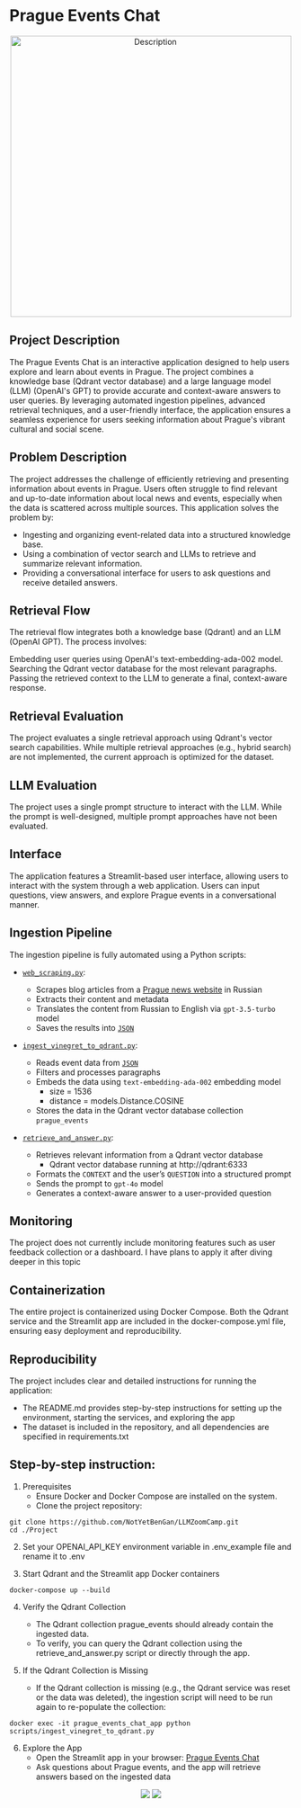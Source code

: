 # Prague Events Chat
<div align="center">
   <img src="media/Prague_Events_Chat.png" alt="Description" width="500" height="500">
</div>

## Project Description
The Prague Events Chat is an interactive application designed to help users explore and learn about events in Prague. The project combines a knowledge base (Qdrant vector database) and a large language model (LLM) (OpenAI's GPT) to provide accurate and context-aware answers to user queries. By leveraging automated ingestion pipelines, advanced retrieval techniques, and a user-friendly interface, the application ensures a seamless experience for users seeking information about Prague's vibrant cultural and social scene.

## Problem Description
The project addresses the challenge of efficiently retrieving and presenting information about events in Prague. Users often struggle to find relevant and up-to-date information about local news and events, especially when the data is scattered across multiple sources. This application solves the problem by:

- Ingesting and organizing event-related data into a structured knowledge base.
- Using a combination of vector search and LLMs to retrieve and summarize relevant information.
- Providing a conversational interface for users to ask questions and receive detailed answers.

## Retrieval Flow 
The retrieval flow integrates both a knowledge base (Qdrant) and an LLM (OpenAI GPT). The process involves:

Embedding user queries using OpenAI's text-embedding-ada-002 model.
Searching the Qdrant vector database for the most relevant paragraphs.
Passing the retrieved context to the LLM to generate a final, context-aware response.

## Retrieval Evaluation
The project evaluates a single retrieval approach using Qdrant's vector search capabilities. While multiple retrieval approaches (e.g., hybrid search) are not implemented, the current approach is optimized for the dataset.

## LLM Evaluation
The project uses a single prompt structure to interact with the LLM. While the prompt is well-designed, multiple prompt approaches have not been evaluated.

## Interface
The application features a Streamlit-based user interface, allowing users to interact with the system through a web application. Users can input questions, view answers, and explore Prague events in a conversational manner.

## Ingestion Pipeline
The ingestion pipeline is fully automated using a Python scripts:
- [`web_scraping.py`](https://github.com/NotYetBenGan/LLMZoomCamp/blob/main/Project/scripts/web_scraping.py):
    - Scrapes blog articles from a [Prague news website](https://www.vinegret.cz/646868/afisha-1) in Russian
    - Extracts their content and metadata
    - Translates the content from Russian to English via `gpt-3.5-turbo` model
    - Saves the results into [`JSON`](https://github.com/NotYetBenGan/LLMZoomCamp/tree/main/Project/data/vinegret_articles/json) 

- [`ingest_vinegret_to_qdrant.py`](https://github.com/NotYetBenGan/LLMZoomCamp/blob/main/Project/scripts/ingest_vinegret_to_qdrant.py):
    - Reads event data from [`JSON`](https://github.com/NotYetBenGan/LLMZoomCamp/tree/main/Project/data/vinegret_articles/json)
    - Filters and processes paragraphs
    - Embeds the data using `text-embedding-ada-002` embedding model
        - size = 1536
        - distance = models.Distance.COSINE
    - Stores the data in the Qdrant vector database collection `prague_events`

- [`retrieve_and_answer.py`](https://github.com/NotYetBenGan/LLMZoomCamp/blob/main/Project/scripts/retrieve_and_answer.py):
    - Retrieves relevant information from a Qdrant vector database
        - Qdrant vector database running at http://qdrant:6333
    - Formats the `CONTEXT` and the user’s `QUESTION` into a structured prompt
    - Sends the prompt to `gpt-4o` model
    - Generates a context-aware answer to a user-provided question 

## Monitoring
The project does not currently include monitoring features such as user feedback collection or a dashboard. I have plans to apply it after diving deeper in this topic

## Containerization 
The entire project is containerized using Docker Compose. Both the Qdrant service and the Streamlit app are included in the docker-compose.yml file, ensuring easy deployment and reproducibility.

## Reproducibility
The project includes clear and detailed instructions for running the application:

* The README.md provides step-by-step instructions for setting up the environment, starting the services, and exploring the app
* The dataset is included in the repository, and all dependencies are specified in requirements.txt

## Step-by-step instruction:
1. Prerequisites
    - Ensure Docker and Docker Compose are installed on the system.
    - Clone the project repository:
```
git clone https://github.com/NotYetBenGan/LLMZoomCamp.git
cd ./Project
```
2. Set your OPENAI_API_KEY environment variable in .env_example file and rename it to .env

3. Start Qdrant and the Streamlit app Docker containers
```
docker-compose up --build
```

4. Verify the Qdrant Collection
    - The Qdrant collection prague_events should already contain the ingested data.
    - To verify, you can query the Qdrant collection using the retrieve_and_answer.py script or directly through the app.

5. If the Qdrant Collection is Missing
    - If the Qdrant collection is missing (e.g., the Qdrant service was reset or the data was deleted), the ingestion script will need to be run again to re-populate the collection:
```    
docker exec -it prague_events_chat_app python scripts/ingest_vinegret_to_qdrant.py
```

6. Explore the App
    - Open the Streamlit app in your browser: [Prague Events Chat](http://localhost:8501)
    - Ask questions about Prague events, and the app will retrieve answers based on the ingested data

<div align="center">
   <img src="media/Ask_Example.png">
   <img src="media/Ask_Example2.png">
</div> 

